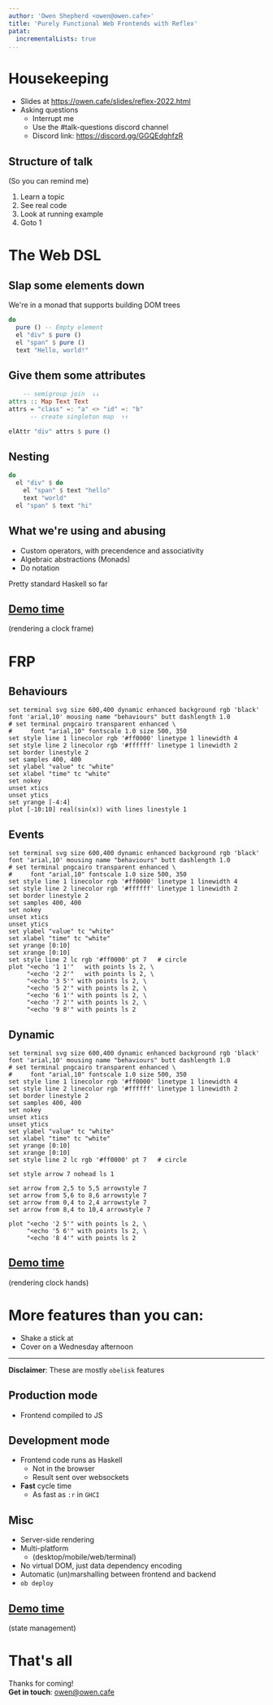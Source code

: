```yaml
---
author: 'Owen Shepherd <owen@owen.cafe>'
title: 'Purely Functional Web Frontends with Reflex'
patat:
  incrementalLists: true
...
```


# Housekeeping

* Slides at <https://owen.cafe/slides/reflex-2022.html>
* Asking questions
  * Interrupt me
  * Use the #talk-questions discord channel
  * Discord link: https://discord.gg/GGQEdghfzR

## Structure of talk

(So you can remind me)

1. Learn a topic
2. See real code
3. Look at running example
4. Goto 1

# The Web DSL

## Slap some elements down

We're in a monad that supports building DOM trees

```haskell
do
  pure () -- Empty element
  el "div" $ pure ()
  el "span" $ pure ()
  text "Hello, world!"
```

## Give them some attributes

```haskell
    -- semigroup join  ↓↓
attrs :: Map Text Text
attrs = "class" =: "a" <> "id" =: "b"
      -- create singleton map  ↑↑

elAttr "div" attrs $ pure ()
```

## Nesting

```haskell
do
  el "div" $ do
    el "span" $ text "hello"
    text "world"
  el "span" $ text "hi"
```

## What we're using and abusing

* Custom operators, with precendence and associativity
* Algebraic abstractions (Monads)
* Do notation

Pretty standard Haskell so far

## [Demo time](localhost:8000)

(rendering a clock frame)

# FRP

## Behaviours


```{.gnuplot im_fmt="svg" width=80%}
set terminal svg size 600,400 dynamic enhanced background rgb 'black' font 'arial,10' mousing name "behaviours" butt dashlength 1.0 
# set terminal pngcairo transparent enhanced \
#     font "arial,10" fontscale 1.0 size 500, 350
set style line 1 linecolor rgb '#ff0000' linetype 1 linewidth 4
set style line 2 linecolor rgb '#ffffff' linetype 1 linewidth 2
set border linestyle 2
set samples 400, 400
set ylabel "value" tc "white"
set xlabel "time" tc "white"
set nokey
unset xtics
unset ytics
set yrange [-4:4]
plot [-10:10] real(sin(x)) with lines linestyle 1
```

## Events

```{.gnuplot im_fmt="svg" width=80%}
set terminal svg size 600,400 dynamic enhanced background rgb 'black' font 'arial,10' mousing name "behaviours" butt dashlength 1.0 
# set terminal pngcairo transparent enhanced \
#     font "arial,10" fontscale 1.0 size 500, 350
set style line 1 linecolor rgb '#ff0000' linetype 1 linewidth 4
set style line 2 linecolor rgb '#ffffff' linetype 1 linewidth 2
set border linestyle 2
set samples 400, 400
set nokey
unset xtics
unset ytics
set ylabel "value" tc "white"
set xlabel "time" tc "white"
set yrange [0:10]
set xrange [0:10]
set style line 2 lc rgb '#ff0000' pt 7   # circle
plot "<echo '1 1'"   with points ls 2, \
     "<echo '2 2'"   with points ls 2, \
     "<echo '3 5'" with points ls 2, \
     "<echo '5 2'" with points ls 2, \
     "<echo '6 1'" with points ls 2, \
     "<echo '7 2'" with points ls 2, \
     "<echo '9 8'" with points ls 2
```

## Dynamic

```{.gnuplot im_fmt="svg" width=80%}
set terminal svg size 600,400 dynamic enhanced background rgb 'black' font 'arial,10' mousing name "behaviours" butt dashlength 1.0 
# set terminal pngcairo transparent enhanced \
#     font "arial,10" fontscale 1.0 size 500, 350
set style line 1 linecolor rgb '#ff0000' linetype 1 linewidth 4
set style line 2 linecolor rgb '#ffffff' linetype 1 linewidth 2
set border linestyle 2
set samples 400, 400
set nokey
unset xtics
unset ytics
set ylabel "value" tc "white"
set xlabel "time" tc "white"
set yrange [0:10]
set xrange [0:10]
set style line 2 lc rgb '#ff0000' pt 7   # circle

set style arrow 7 nohead ls 1

set arrow from 2,5 to 5,5 arrowstyle 7
set arrow from 5,6 to 8,6 arrowstyle 7
set arrow from 0,4 to 2,4 arrowstyle 7
set arrow from 8,4 to 10,4 arrowstyle 7

plot "<echo '2 5'" with points ls 2, \
     "<echo '5 6'" with points ls 2, \
     "<echo '8 4'" with points ls 2
```

## [Demo time](localhost:8000)

(rendering clock hands)

# More features than you can:

* Shake a stick at
* Cover on a Wednesday afternoon

---

**Disclaimer**: These are mostly `obelisk` features

## Production mode

* Frontend compiled to JS

## Development mode

* Frontend code runs as Haskell
  * Not in the browser
  * Result sent over websockets
* **Fast** cycle time
  * As fast as `:r` in `GHCI`

## Misc

* Server-side rendering
* Multi-platform
  * (desktop/mobile/web/terminal)
* No virtual DOM, just data dependency encoding
* Automatic (un)marshalling between frontend and backend
* `ob deploy`

## [Demo time](localhost:8000)

(state management)

# That's all

Thanks for coming!
<br>
**Get in touch**: <owen@owen.cafe>
